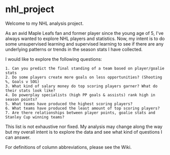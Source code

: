 # nhl_project

Welcome to my NHL analysis project.

As an avid Maple Leafs fan and former player since the young age of 5, I've always wanted to explore NHL players and statistics.
Now, my intent is to do some unsupervised learning and supervised learning to see if there are any underlying patterns or trends in the season stats I have collected.

I would like to explore the following questions:

	1. Can you predict the final standing of a team based on player/goalie stats
	2. Do some players create more goals on less opportunities? (Shooting %, Goals v SOG)
	3. What kind of salary money do top scoring players garner? What do their stats look like? 
	4. Do powerplay specialists (high PP goals & assists) rank high in season points? 
	5. What teams have produced the highest scoring players? 
	6. What teams have produced the least amount of top scoring players?
	7. Are there relationships between player points, goalie stats and Stanley Cup winning teams? 
	
This list is not exhaustive nor fixed. My analysis may change along the way but my overall intent is to explore the data and see what kind of questions I can answer. 

For definitions of column abbreviations, please see the Wiki. 
